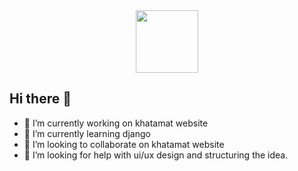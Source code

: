 <div id="header" align="center">
  <img src="https://media.giphy.com/media/M9gbBd9nbDrOTu1Mqx/giphy.gif" width="100"/>
</div>

## Hi there 👋

- 🔭 I’m currently working on khatamat website
- 🌱 I’m currently learning django
- 👯 I’m looking to collaborate on khatamat website
- 🤔 I’m looking for help with ui/ux design and structuring the idea.
